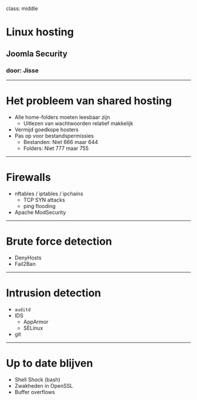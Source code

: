 class: middle
# Linux hosting
## Joomla Security
### door: Jisse

---
# Het probleem van shared hosting
- Alle home-folders moeten leesbaar zijn
    - Uitlezen van wachtwoorden relatief makkelijk
- Vermijd goedkope hosters
- Pas op voor bestandspermissies
    - Bestanden: Niet 666 maar 644
    - Folders: Niet 777 maar 755

---
# Firewalls
- nftables / iptables / ipchains
    - TCP SYN attacks
    - ping flooding
- Apache ModSecurity

---
# Brute force detection
- DenyHosts
- Fail2Ban

---
# Intrusion detection
- `auditd`
- IDS
    - AppArmor
    - SELinux
- git

---
# Up to date blijven
- Shell Shock (bash)
- Zwakheden in OpenSSL
- Buffer overflows
